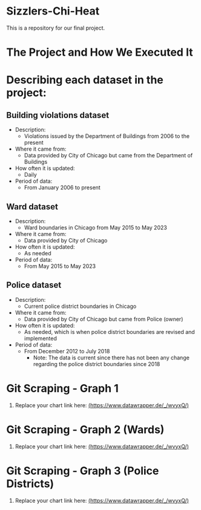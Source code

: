 # Sizzlers-Chi-Heat
This is a repository for our final project.

# The Project and How We Executed It

# Describing each dataset in the project:
## Building violations dataset
- Description:
  - Violations issued by the Department of Buildings from 2006 to the present
- Where it came from:
  - Data provided by City of Chicago but came from the Department of Buildings
- How often it is updated:
  - Daily
- Period of data:
  - From January 2006 to present
  
## Ward dataset
- Description:
  - Ward boundaries in Chicago from May 2015 to May 2023
- Where it came from:
  - Data provided by City of Chicago
- How often it is updated:
  - As needed
- Period of data:
  - From May 2015 to May 2023
  
## Police dataset
- Description:
  - Current police district boundaries in Chicago
- Where it came from:
  - Data provided by City of Chicago but came from Police (owner)
- How often it is updated:
  - As needed, which is when police district boundaries are revised and implemented
- Period of data:
  - From December 2012 to July 2018
    - Note: The data is current since there has not been any change regarding the police district boundaries since 2018

# Git Scraping - Graph 1

1. Replace your chart link here: [(https://www.datawrapper.de/_/wvyxQ/)](https://www.datawrapper.de/_/wvyxQ/)

# Git Scraping - Graph 2 (Wards)

1. Replace your chart link here: [(https://www.datawrapper.de/_/wvyxQ/)](https://www.datawrapper.de/_/PucTO/)

# Git Scraping - Graph 3 (Police Districts)

1. Replace your chart link here: [(https://www.datawrapper.de/_/wvyxQ/)](https://www.datawrapper.de/_/zeCDx/)

